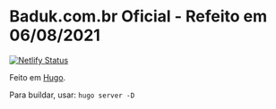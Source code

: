 # Baduk.com.br Oficial - Refeito em 06/08/2021

[![Netlify Status](https://api.netlify.com/api/v1/badges/8fe7ee69-b0a6-4102-af74-fe0a5b7df4ae/deploy-status)](https://app.netlify.com/sites/dreamy-bassi-814d5c/deploys)

Feito em [Hugo](https://gohugo.io/).

Para buildar, usar:
`hugo server -D`



